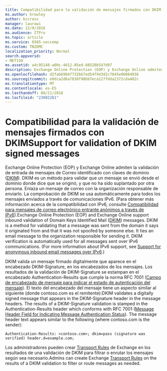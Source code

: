 ```yaml
---
title: Compatibilidad para la validación de mensajes firmados con DKIM
ms.author: krowley
author: kccross
manager: laurawi
ms.date: 12/9/2016
ms.audience: ITPro
ms.topic: article
ms.service: O365-seccomp
ms.custom: TN2DMC
localization_priority: Normal
search.appverid:
- MET150
ms.assetid: a4c95148-a00c-4d12-85ed-88520b547d97
description: Exchange Online Protection (EOP) y Exchange Online admiten la validación de entrada de mensajes de Correo identificado con claves de dominio (DKIM). DKIM es un método para validar que un mensaje se envió desde el dominio donde dice que se originó, y que no ha sido suplantado por otra persona. Enlaza un mensaje de correo con la organización responsable de enviarlo. La comprobación de DKIM se usa automáticamente para todos los mensajes enviados a través de comunicaciones IPv6. (Para obtener más información acerca de la compatibilidad con IPv6, consulte Compatibilidad para mensajes de correo electrónico entrante anónimos a través de IPv6).
ms.openlocfilehash: d2fab69847732bb7ed54f943d2c7845e06084936
ms.sourcegitcommit: e9dca2d6a7838f98bb7eca127fdda2372cda402c
ms.translationtype: MT
ms.contentlocale: es-ES
ms.lasthandoff: 08/21/2018
ms.locfileid: "23002281"
---
```

# <a name="support-for-validation-of-dkim-signed-messages"></a><span data-ttu-id="6699d-107">Compatibilidad para la validación de mensajes firmados con DKIM</span><span class="sxs-lookup"><span data-stu-id="6699d-107">Support for validation of DKIM signed messages</span></span>

<span data-ttu-id="6699d-p102">Exchange Online Protection (EOP) y Exchange Online admiten la validación de entrada de mensajes de Correo identificado con claves de dominio ([DKIM](https://www.rfc-editor.org/rfc/rfc6376.txt)). DKIM es un método para validar que un mensaje se envió desde el dominio donde dice que se originó, y que no ha sido suplantado por otra persona. Enlaza un mensaje de correo con la organización responsable de enviarlo. La comprobación de DKIM se usa automáticamente para todos los mensajes enviados a través de comunicaciones IPv6. (Para obtener más información acerca de la compatibilidad con IPv6, consulte [Compatibilidad para mensajes de correo electrónico entrante anónimos a través de IPv6](support-for-anonymous-inbound-email-messages-over-ipv6.md)).</span><span class="sxs-lookup"><span data-stu-id="6699d-p102">Exchange Online Protection (EOP) and Exchange Online support inbound validation of Domain Keys Identified Mail ([DKIM](https://www.rfc-editor.org/rfc/rfc6376.txt)) messages. DKIM is a method for validating that a message was sent from the domain it says it originated from and that it was not spoofed by someone else. It ties an email message to the organization responsible for sending it. DKIM verification is automatically used for all messages sent over IPv6 communications. (For more information about IPv6 support, see [Support for anonymous inbound email messages over IPv6](support-for-anonymous-inbound-email-messages-over-ipv6.md).)</span></span>
  
<span data-ttu-id="6699d-p103">DKIM valida un mensaje firmado digitalmente que aparece en el encabezado DKIM-Signature, en los encabezados de los mensajes. Los resultados de la validación de DKIM-Signature se estampan en el encabezado Authentication-Results que cumple la norma RFC 7001 ([Campo de encabezado de mensaje para indicar el estado de autenticación del mensaje](https://www.rfc-editor.org/rfc/rfc7001.txt)). El texto del encabezado del mensaje tiene un aspecto similar al siguiente (donde contoso.com es el remitente):</span><span class="sxs-lookup"><span data-stu-id="6699d-p103">DKIM validates a digitally signed message that appears in the DKIM-Signature header in the message headers. The results of a DKIM-Signature validation is stamped in the Authentication-Results header which conforms with RFC 7001 ([Message Header Field for Indicating Message Authentication Status](https://www.rfc-editor.org/rfc/rfc7001.txt)). The message header text appears similar to the following (where contoso.com is the sender):</span></span>
  
 `Authentication-Results: <contoso.com>; dkim=pass (signature was verified) header.d=example.com;`
  
<span data-ttu-id="6699d-116">Los administradores pueden crear [Transport Rules](http://technet.microsoft.com/library/743bd525-0ca2-426d-b76c-b4a052bc8886.aspx) de Exchange en los resultados de una validación de DKIM para filtrar o enrutar los mensajes según sea necesario.</span><span class="sxs-lookup"><span data-stu-id="6699d-116">Admins can create Exchange [Transport Rules](http://technet.microsoft.com/library/743bd525-0ca2-426d-b76c-b4a052bc8886.aspx) on the results of a DKIM validation to filter or route messages as needed.</span></span> 
  

